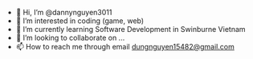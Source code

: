 - 👋 Hi, I’m @dannynguyen3011
- 👀 I’m interested in coding (game, web)
- 🌱 I’m currently learning Software Development in Swinburne Vietnam
- 💞️ I’m looking to collaborate on ...
- 📫 How to reach me through email dungnguyen15482@gmail.com

<!---
dannynguyen3011/dannynguyen3011 is a ✨ special ✨ repository because its `README.md` (this file) appears on your GitHub profile.
You can click the Preview link to take a look at your changes.
--->

